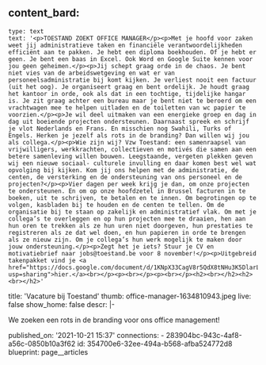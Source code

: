 content_bard:
  -
    type: text
    text: '<p>TOESTAND ZOEKT OFFICE MANAGER</p><p>Met je hoofd voor zaken weet jij administratieve taken en financiële verantwoordelijkheden efficiënt aan te pakken. Je hebt een diploma boekhouden. Of je hebt er geen. Je bent een baas in Excel. Ook Word en Google Suite kennen voor jou geen geheimen.</p><p>Jij schept graag orde in de chaos. Je bent niet vies van de arbeidswetgeving en wat er van personeelsadministratie bij komt kijken. Je verliest nooit een factuur (uit het oog). Je organiseert graag en bent ordelijk. Je houdt graag het kantoor in orde, ook als dat in een tochtige, tijdelijke hangar is. Je zit graag achter een bureau maar je bent niet te beroerd om een vrachtwagen mee te helpen uitladen en de toiletten van wc papier te voorzien.</p><p>Je wil deel uitmaken van een energieke groep en dag in dag uit boeiende projecten ondersteunen. Daarnaast spreek en schrijf je vlot Nederlands en Frans. En misschien nog Swahili, Turks of Engels. Herken je jezelf als rots in de branding? Dan willen wij jou als collega.</p><p>Wie zijn wij? Vzw Toestand: een samenraapsel van vrijwilligers, werkkrachten, collectieven en motivés die samen aan een betere samenleving willen bouwen. Leegstaande, vergeten plekken geven wij een nieuwe sociaal- culturele invulling en daar komen best wel wat opvolging bij kijken. Kom jij ons helpen met de administratie, de centen, de versterking en de ondersteuning van ons personeel en de projecten?</p><p>Vier dagen per week krijg je dan, om onze projecten te ondersteunen. En om op onze hoofdzetel in Brussel facturen in te boeken, uit te schrijven, te betalen en te innen. Om begrotingen op te volgen, kasbladen bij te houden en de centen te tellen. Om de organisatie bij te staan op zakelijk en administratief vlak. Om met je collega’s te overleggen en op hun projecten mee te draaien, hen aan hun oren te trekken als ze hun uren niet doorgeven, hun prestaties te registreren als ze dat wel doen, en hun papieren in orde te brengen als ze nieuw zijn. Om je collega’s hun werk mogelijk te maken door jouw ondersteuning.</p><p>Zegt het je iets? Stuur je CV en motivatiebrief naar jobs@toestand.be voor 8 november!</p><p>Uitgebreid takenpakket vind je <a href="https://docs.google.com/document/d/1KNpX33CagV8r5QdX8tNHu3K5DlarLz8uObemSEBvFk0/edit?usp=sharing">hier.</a><br></p><p><br></p><p><br></p><h2><br></h2><h2><br></h2>'
title: 'Vacature bij Toestand'
thumb: office-manager-1634810943.jpeg
live: false
show_home: false
descr: |-
  <p>We zoeken een rots in de branding voor ons office management!
  </p>
published_on: '2021-10-21 15:37'
connections:
  - 283904bc-943c-4af8-a56c-0850b10a3f62
id: 354700e6-32ee-494a-b568-afba524772d8
blueprint: page__articles
